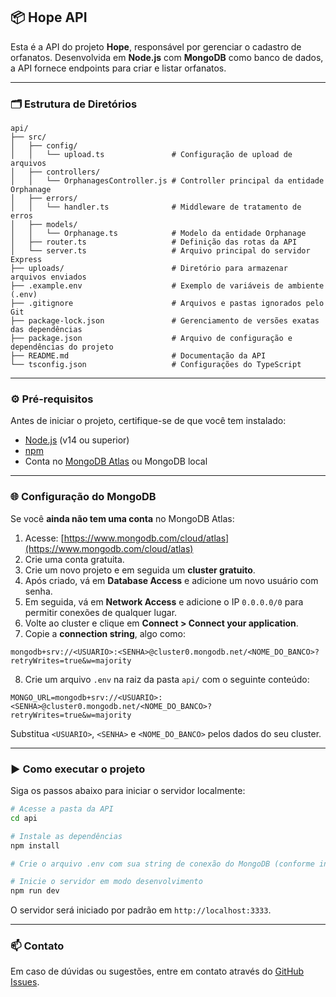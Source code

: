 ## 📦 Hope API

Esta é a API do projeto **Hope**, responsável por gerenciar o cadastro de orfanatos. Desenvolvida em **Node.js** com **MongoDB** como banco de dados, a API fornece endpoints para criar e listar orfanatos.

---

### 🗂 Estrutura de Diretórios

```
api/
├── src/
│   ├── config/
│   │   └── upload.ts               # Configuração de upload de arquivos
│   ├── controllers/
│   │   └── OrphanagesController.js # Controller principal da entidade Orphanage
│   ├── errors/
│   │   └── handler.ts              # Middleware de tratamento de erros
│   ├── models/
│   │   └── Orphanage.ts            # Modelo da entidade Orphanage
│   ├── router.ts                   # Definição das rotas da API
│   └── server.ts                   # Arquivo principal do servidor Express
├── uploads/                        # Diretório para armazenar arquivos enviados
├── .example.env                    # Exemplo de variáveis de ambiente (.env)
├── .gitignore                      # Arquivos e pastas ignorados pelo Git
├── package-lock.json               # Gerenciamento de versões exatas das dependências
├── package.json                    # Arquivo de configuração e dependências do projeto
├── README.md                       # Documentação da API
└── tsconfig.json                   # Configurações do TypeScript
```

---

### ⚙️ Pré-requisitos

Antes de iniciar o projeto, certifique-se de que você tem instalado:

- [Node.js](https://nodejs.org/) (v14 ou superior)
- [npm](https://www.npmjs.com/)
- Conta no [MongoDB Atlas](https://www.mongodb.com/cloud/atlas) ou MongoDB local

---

### 🌐 Configuração do MongoDB

Se você **ainda não tem uma conta** no MongoDB Atlas:

1. Acesse: [https://www.mongodb.com/cloud/atlas](https://www.mongodb.com/cloud/atlas)
2. Crie uma conta gratuita.
3. Crie um novo projeto e em seguida um **cluster gratuito**.
4. Após criado, vá em **Database Access** e adicione um novo usuário com senha.
5. Em seguida, vá em **Network Access** e adicione o IP `0.0.0.0/0` para permitir conexões de qualquer lugar.
6. Volte ao cluster e clique em **Connect > Connect your application**.
7. Copie a **connection string**, algo como:

```
mongodb+srv://<USUARIO>:<SENHA>@cluster0.mongodb.net/<NOME_DO_BANCO>?retryWrites=true&w=majority
```

8. Crie um arquivo `.env` na raiz da pasta `api/` com o seguinte conteúdo:

```
MONGO_URL=mongodb+srv://<USUARIO>:<SENHA>@cluster0.mongodb.net/<NOME_DO_BANCO>?retryWrites=true&w=majority
```

Substitua `<USUARIO>`, `<SENHA>` e `<NOME_DO_BANCO>` pelos dados do seu cluster.

---

### ▶️ Como executar o projeto

Siga os passos abaixo para iniciar o servidor localmente:

```bash
# Acesse a pasta da API
cd api

# Instale as dependências
npm install

# Crie o arquivo .env com sua string de conexão do MongoDB (conforme instruções acima)

# Inicie o servidor em modo desenvolvimento
npm run dev
```

O servidor será iniciado por padrão em `http://localhost:3333`.

---

### 📫 Contato

Em caso de dúvidas ou sugestões, entre em contato através do [GitHub Issues](https://github.com/CristianoSFMothe/Hope/issues).
